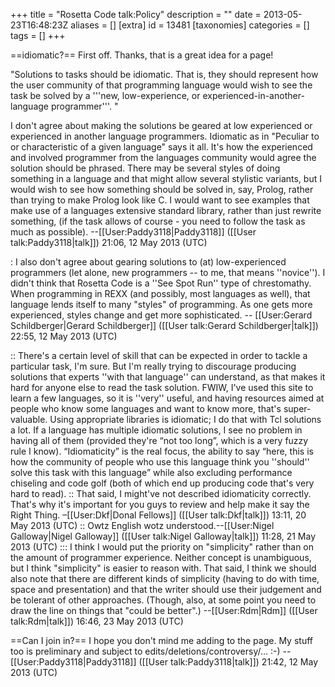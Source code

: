+++
title = "Rosetta Code talk:Policy"
description = ""
date = 2013-05-23T16:48:23Z
aliases = []
[extra]
id = 13481
[taxonomies]
categories = []
tags = []
+++

==idiomatic?==
First off. Thanks, that is a great idea for a page!

"Solutions to tasks should be idiomatic. That is, they should represent how the user community of that programming language would wish to see the task be solved by a '''new, low-experience, or experienced-in-another-language programmer'''. "

I don't agree about making the solutions be geared at low experienced or experienced in another language programmers. Idiomatic as in "Peculiar to or characteristic of a given language" says it all. It's how the experienced and involved programmer from the languages community would agree the solution should be phrased. There may be several styles of doing something in a language and that might allow several stylistic variants, but I would wish to see how something should be solved in, say, Prolog, rather than trying to make Prolog look like C. I would want to see examples that make use of a languages extensive standard library, rather than just rewrite something, (if the task allows of course - you need to follow the task as much as possible). --[[User:Paddy3118|Paddy3118]] ([[User talk:Paddy3118|talk]]) 21:06, 12 May 2013 (UTC)

: I also don't agree about gearing solutions to (at) low-experienced programmers   (let alone, new programmers -- to me, that means ''novice'').   I didn't think that Rosetta Code is a   ''See Spot Run''   type of chrestomathy.   When programming in REXX (and possibly, most languages as well), that language lends itself to many "styles" of programming.   As one gets more experienced, styles change and get more sophisticated. -- [[User:Gerard Schildberger|Gerard Schildberger]] ([[User talk:Gerard Schildberger|talk]]) 22:55, 12 May 2013 (UTC)

:: There's a certain level of skill that can be expected in order to tackle a particular task, I'm sure. But I'm really trying to discourage producing solutions that experts ''with that language'' can understand, as that makes it hard for anyone else to read the task solution. FWIW, I've used this site to learn a few languages, so it is ''very'' useful, and having resources aimed at people who know some languages and want to know more, that's super-valuable. Using appropriate libraries is idiomatic; I do that with Tcl solutions a lot. If a language has multiple idiomatic solutions, I see no problem in having all of them (provided they're “not too long”, which is a very fuzzy rule I know). “Idiomaticity” is the real focus, the ability to say “here, this is how the community of people who use this language think you ''should'' solve this task with this language”  while also excluding performance chiseling and code golf (both of which end up producing code that's very hard to read).
:: That said, I might've not described idiomaticity correctly. That's why it's important for you guys to review and help make it say the Right Thing. –[[User:Dkf|Donal Fellows]] ([[User talk:Dkf|talk]]) 13:11, 20 May 2013 (UTC)
:: Owtz English wotz understood.--[[User:Nigel Galloway|Nigel Galloway]] ([[User talk:Nigel Galloway|talk]]) 11:28, 21 May 2013 (UTC)
::: I think I would put the priority on "simplicity" rather than on the amount of programmer experience. Neither concept is unambiguous, but I think "simplicity" is easier to reason with. That said, I think we should also note that there are different kinds of simplicity (having to do with time, space and presentation) and that the writer should use their judgement and be tolerant of other approaches. (Though, also, at some point you need to draw the line on things that "could be better".) --[[User:Rdm|Rdm]] ([[User talk:Rdm|talk]]) 16:46, 23 May 2013 (UTC)

==Can I join in?==
I hope you don't mind me adding to the page. My stuff too is preliminary and subject to edits/deletions/controversy/... :-) 
--[[User:Paddy3118|Paddy3118]] ([[User talk:Paddy3118|talk]]) 21:42, 12 May 2013 (UTC)
